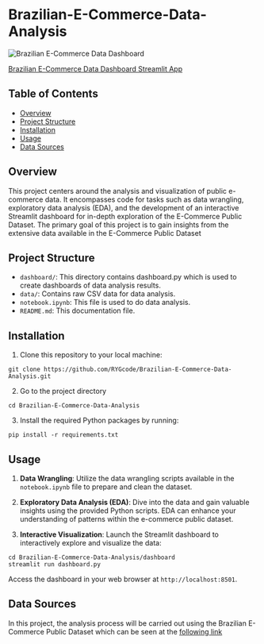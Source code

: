 # Brazilian-E-Commerce-Data-Analysis

![Brazilian E-Commerce Data Dashboard](gifdashboard.gif)

[Brazilian E-Commerce Data Dashboard Streamlit App](https://e-commerce-data-analyst.streamlit.app/)

## Table of Contents
- [Overview](#overview)
- [Project Structure](#project-structure)
- [Installation](#installation)
- [Usage](#usage)
- [Data Sources](#data-sources)

## Overview
This project centers around the analysis and visualization of public e-commerce data. It encompasses code for tasks such as data wrangling, exploratory data analysis (EDA), and the development of an interactive Streamlit dashboard for in-depth exploration of the E-Commerce Public Dataset. The primary goal of this project is to gain insights from the extensive data available in the E-Commerce Public Dataset

## Project Structure
- `dashboard/`: This directory contains dashboard.py which is used to create dashboards of data analysis results.
- `data/`: Contains raw CSV data for data analysis.
- `notebook.ipynb`: This file is used to do data analysis.
- `README.md`: This documentation file.

## Installation
1. Clone this repository to your local machine:
```
git clone https://github.com/RYGcode/Brazilian-E-Commerce-Data-Analysis.git
```
2. Go to the project directory
```
cd Brazilian-E-Commerce-Data-Analysis
```
3. Install the required Python packages by running:
```
pip install -r requirements.txt
```

## Usage
1. **Data Wrangling**: Utilize the data wrangling scripts available in the `notebook.ipynb` file to prepare and clean the dataset.

2. **Exploratory Data Analysis (EDA)**: Dive into the data and gain valuable insights using the provided Python scripts. EDA can enhance your understanding of patterns within the e-commerce public dataset.

3. **Interactive Visualization**: Launch the Streamlit dashboard to interactively explore and visualize the data:

```
cd Brazilian-E-Commerce-Data-Analysis/dashboard
streamlit run dashboard.py
```
Access the dashboard in your web browser at `http://localhost:8501`.

## Data Sources
In this project, the analysis process will be carried out using the Brazilian E-Commerce Public Dataset which can be seen at the [following link](https://www.kaggle.com/datasets/olistbr/brazilian-ecommerce)
